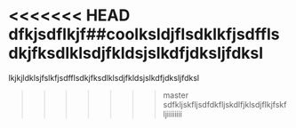 <<<<<<< HEAD
dfkjsdflkjf##coolksldjflsdklkfjsdfflsdkjfksdlklsdjfkldsjslkdfjdksljfdksl
=======
lkjkjldklsjfslkfjsdfflsdkjfksdlklsdjfkldsjslkdfjdksljfdksl
>>>>>>> master
sdfkljskfljsdfdkfljskdlfjklsdjflkjfskfljiiiiiiii

